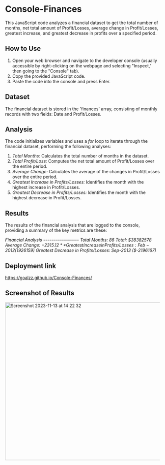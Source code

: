 # Console-Finances

 This JavaScript code analyzes a financial dataset to get the total number of months, net total amount of Profit/Losses, average change in Profit/Losses, greatest increase, and greatest decrease in profits over a specified period.


 ## How to Use

 1. Open your web browser and navigate to the developer console (usually accessible by right-clicking on the webpage and selecting "Inspect," then going to the "Console" tab).
 2. Copy the provided JavaScript code.
 3. Paste the code into the console and press Enter.


## Dataset 

The financial dataset is stored in the 'finances' array, consisting of monthly records with two fields: Date and Profit/Losses.


## Analysis

The code initializes variables and uses a *for* loop to iterate through the financial dataset, performing the following analyses:

1. *Total Months:* Calculates the total number of months in the dataset.
2. *Total Profit/Loss:* Computes the net total amount of Profit/Losses over the entire period.
3. *Average Change:* Calculates the average of the changes in Profit/Losses over the entire period.
4. *Greatest Increase in Profits/Losses:* Identifies the month with the highest increase in Profit/Losses.
5. *Greatest Decrease in Profits/Losses:* Identifies the month with the highest decrease in Profit/Losses.


## Results

The results of the financial analysis that are logged to the console, providing a summary of the key metrics are these: 

*Financial Analysis*
*------------------*
*Total Months: 86*
*Total: $38382578*
*Average Change: $-2315.12*
*Greatest Increase in Profits/Losses: Feb-2012 ($1926159)*
*Greatest Decrease in Profits/Losses: Sep-2013 ($-2196167)*


## Deployment link

https://goalzz.github.io/Console-Finances/


## Screenshot of Results

<img width="513" alt="Screenshot 2023-11-13 at 14 22 32" src="https://github.com/goalzz/Console-Finances/assets/124784722/fbf45a0c-eb7f-4145-a4ce-e53fddad53f3">

